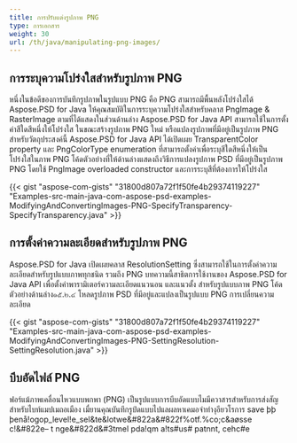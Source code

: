 ```yaml
---
title: การปรับแต่งรูปภาพ PNG
type: การเอกสาร
weight: 30
url: /th/java/manipulating-png-images/
---
```


## **การระบุความโปร่งใสสำหรับรูปภาพ PNG**
หนึ่งในข้อดีของการบันทึกรูปภาพในรูปแบบ PNG คือ PNG สามารถมีพื้นหลังโปร่งใสได้ Aspose.PSD for Java ให้คุณสมบัติในการระบุความโปร่งใสสำหรับคลาส PngImage & RasterImage ตามที่ได้แสดงในส่วนด้านล่าง  Aspose.PSD for Java API สามารถใช้ในการตั้งค่าสีใดสีหนึ่งให้โปร่งใส ในขณะสร้างรูปภาพ PNG ใหม่ หรือแปลงรูปภาพที่มีอยู่เป็นรูปภาพ PNG สำหรับวัตถุประสงค์นี้ Aspose.PSD for Java API ได้เปิดเผย TransparentColor property และ PngColorType enumeration ที่สามารถตั้งค่าเพื่อระบุสีใดสีหนึ่งให้เป็นโปร่งใสในภาพ PNG โค้ดตัวอย่างที่ให้ด้านล่างแสดงถึงวิธีการแปลงรูปภาพ PSD ที่มีอยู่เป็นรูปภาพ PNG โดยใช้ PngImage overloaded constructor และการระบุสีที่ต้องการให้โปร่งใส

 



{{< gist "aspose-com-gists" "31800d807a72f1f50fe4b29374119227" "Examples-src-main-java-com-aspose-psd-examples-ModifyingAndConvertingImages-PNG-SpecifyTransparency-SpecifyTransparency.java" >}}
## **การตั้งค่าความละเอียดสำหรับรูปภาพ PNG**
Aspose.PSD for Java เปิดเผยคลาส ResolutionSetting ซึ่งสามารถใช้ในการตั้งค่าความละเอียดสำหรับรูปแบบภาพทุกชนิด รวมถึง PNG บทความนี้สาธิตการใช้งานของ Aspose.PSD for Java API เพื่อตั้งค่าพารามิเตอร์ความละเอียดแนวนอน และแนวตั้ง สำหรับรูปแบบภาพ PNG โค้ดตัวอย่างด้านล่าง๑๕.๒.๔ โหลดรูปภาพ PSD ที่มีอยู่และแปลงเป็นรูปแบบ PNG การเปลี่ยนความละเอียด

 



{{< gist "aspose-com-gists" "31800d807a72f1f50fe4b29374119227" "Examples-src-main-java-com-aspose-psd-examples-ModifyingAndConvertingImages-PNG-SettingResolution-SettingResolution.java" >}}
## **บีบอัดไฟล์ PNG**
ฟอร์แม้ภาพเคลื่อนไหวแบบพกพา (PNG) เป็นรูปแบบการบีบอัดแบบไมมีควาสารสำหรับการส่งสัญสำหรับไบท์แมปเมถอเมือง เมื่ยานคุณบันทึกรูป์ดแบบไปแลผลหาเคมอจำทำงุอียวโรการ save þþ     þenå!ogop_level!e_sel&te&lotwe&#822a&#822f%otf.%co;c&aøsse    c!&#822e–  t  nge&#822d&#3tmel pda!qm a!ts#us# patnnt, cehc#e
